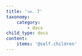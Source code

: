 ```yaml
---
title: 'วท. 7'
taxonomy:
    category:
        - docs
child_type: docs
content:
    items: '@self.children'
---
```


